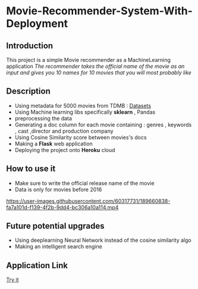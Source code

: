 # Movie-Recommender-System-With-Deployment
## Introduction 
This project is a simple Movie recommender as a MachineLearning application 
*The recommender takes the official name of the movie as an input and gives you 10 names for 10 movies that you will most probably like*

## Description
* Using metadata for 5000 movies from TDMB  : [Datasets](https://www.kaggle.com/datasets/tmdb/tmdb-movie-metadata)
* Using Machine learning libs specifically **sklearn** , Pandas 
* preprocessing the data 
* Generating a doc column for each movie containing : genres , keywords , cast ,director and production company
* Using Cosine Similarity score between movies's docs 
* Making a **Flask** web application 
* Deploying the project onto **Heroku** cloud

## How to use it 
* Make sure to write the official release name of the movie 
* Data is only for movies before 2016 


https://user-images.githubusercontent.com/60317731/189660838-fa7a101d-f139-4f2b-9dd4-bc306a10a114.mp4


## Future potential upgrades 
* Using deeplearning Neural Network instead of the cosine similarity algo 
* Making an intelligent search engine 

## Application Link 
[Try it](recommendtomeh.herokuapp.com)
